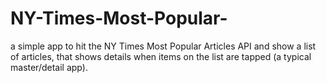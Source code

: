 # NY-Times-Most-Popular-
a simple app to hit the NY Times Most Popular Articles API and show a list of articles, that shows details when items on the list are tapped (a typical master/detail app). 
